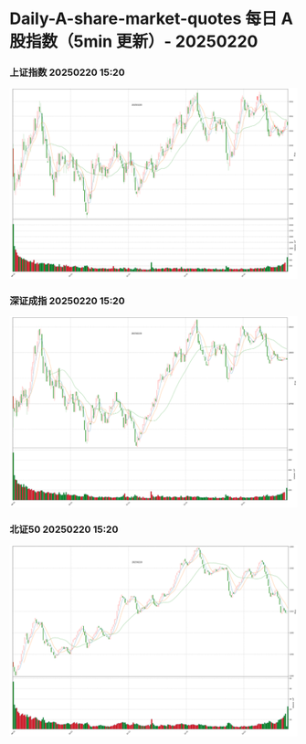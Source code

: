 
# Daily-A-share-market-quotes 每日 A 股指数（5min 更新）- 20250220

### 上证指数 20250220 15:20
![](./fig/2025/2/20250220-sh000001.png)

### 深证成指 20250220 15:20
![](./fig/2025/2/20250220-sz399001.png)

### 北证50 20250220 15:20
![](./fig/2025/2/20250220-bj899050.png)
